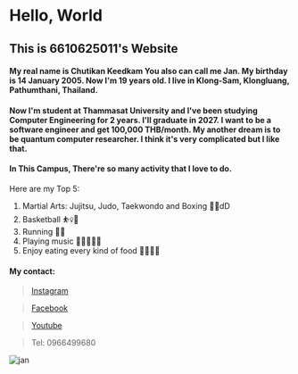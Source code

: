 # **Hello, World**
## This is 6610625011's Website
#### My real name is **Chutikan Keedkam** You also can call me **Jan**. My birthday is 14 January 2005. Now I'm 19 years old. I live in Klong-Sam, Klongluang,  Pathumthani, Thailand.
#### Now I'm student at Thammasat University and I've been studying Computer Engineering for 2 years. I'll graduate in 2027. I want to be a software engineer and get 100,000 THB/month. My another dream is to be quantum computer researcher. I think it's very complicated but I like that.  
#### In This Campus, There're so many activity that I love to do.
Here are my Top 5: 
1. Martial Arts: Jujitsu, Judo, Taekwondo and Boxing 🤼🥊dD
2. Basketball ⛹️‍♀️🏀
3. Running 🏃‍♀️
4. Playing music 🎸🥁🧑‍🎤🎹
5. Enjoy eating every kind of food 🥘🍦🍕🍛

#### My contact:
> [Instagram](https://www.instagram.com/?hl=en)

> [Facebook](https://www.facebook.com/)

> [Youtube](https://youtube.com/@ctkkkii?si=s2EVrQFbMMtxwxNK)

> Tel: 0966499680

![jan](https://github.com/user-attachments/assets/bf2efe7e-b02e-4f80-8dbd-6c54634083bf)

